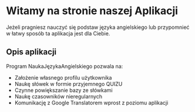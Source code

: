 # Witamy na stronie naszej Aplikacji
Jeżeli pragniesz nauczyć się podstaw języka angielskiego lub przypomnieć w łatwy sposób ta aplikacja jest dla Ciebie.


## Opis aplikacji

Program NaukaJęzykaAngielskiego pozwala na:
- Założenie własnego profilu użytkownika
- Naukę słówek w formie przyjemnego QUIZU
- Czynne powiększanie bazy ze słówkami
- Naukę czasowników nieregularnych
- Komunikację z Google Translatorem wprost z poziomu aplikacji
